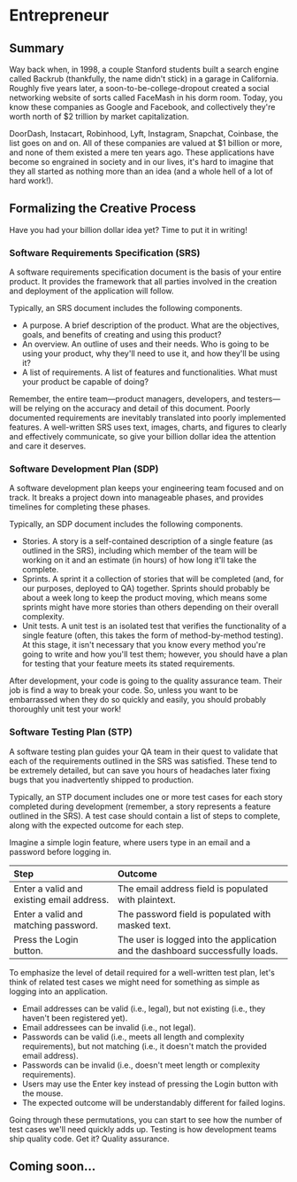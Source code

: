 # Entrepreneur

## Summary

Way back when, in 1998, a couple Stanford students built a search engine called Backrub \(thankfully, the name didn't stick\) in a garage in California. Roughly five years later, a soon-to-be-college-dropout created a social networking website of sorts called FaceMash in his dorm room. Today, you know these companies as Google and Facebook, and collectively they're worth north of $2 trillion by market capitalization.

DoorDash, Instacart, Robinhood, Lyft, Instagram, Snapchat, Coinbase, the list goes on and on. All of these companies are valued at $1 billion or more, and none of them existed a mere ten years ago. These applications have become so engrained in society and in our lives, it's hard to imagine that they all started as nothing more than an idea \(and a whole hell of a lot of hard work!\).

## Formalizing the Creative Process

Have you had your billion dollar idea yet? Time to put it in writing!

### Software Requirements Specification \(SRS\)

A software requirements specification document is the basis of your entire product. It provides the framework that all parties involved in the creation and deployment of the application will follow.

Typically, an SRS document includes the following components.

* A purpose. A brief description of the product. What are the objectives, goals, and benefits of creating and using this product?
* An overview. An outline of uses and their needs. Who is going to be using your product, why they'll need to use it, and how they'll be using it?
* A list of requirements. A list of features and functionalities. What must your product be capable of doing?

Remember, the entire team—product managers, developers, and testers—will be relying on the accuracy and detail of this document. Poorly documented requirements are inevitably translated into poorly implemented features. A well-written SRS uses text, images, charts, and figures to clearly and effectively communicate, so give your billion dollar idea the attention and care it deserves.

### Software Development Plan \(SDP\)

A software development plan keeps your engineering team focused and on track. It breaks a project down into manageable phases, and provides timelines for completing these phases.

Typically, an SDP document includes the following components.

* Stories. A story is a self-contained description of a single feature \(as outlined in the SRS\), including which member of the team will be working on it and an estimate \(in hours\) of how long it'll take the complete.
* Sprints. A sprint it a collection of stories that will be completed \(and, for our purposes, deployed to QA\) together. Sprints should probably be about a week long to keep the product moving, which means some sprints might have more stories than others depending on their overall complexity.
* Unit tests. A unit test is an isolated test that verifies the functionality of a single feature \(often, this takes the form of method-by-method testing\). At this stage, it isn't necessary that you know every method you're going to write and how you'll test them; however, you should have a plan for testing that your feature meets its stated requirements.

After development, your code is going to the quality assurance team. Their job is find a way to break your code. So, unless you want to be embarrassed when they do so quickly and easily, you should probably thoroughly unit test your work!

### Software Testing Plan \(STP\)

A software testing plan guides your QA team in their quest to validate that each of the requirements outlined in the SRS was satisfied. These tend to be extremely detailed, but can save you hours of headaches later fixing bugs that you inadvertently shipped to production.

Typically, an STP document includes one or more test cases for each story completed during development \(remember, a story represents a feature outlined in the SRS\). A test case should contain a list of steps to complete, along with the expected outcome for each step.

Imagine a simple login feature, where users type in an email and a password before logging in.

| Step | Outcome |
| :--- | :--- |
| Enter a valid and existing email address. | The email address field is populated with plaintext. |
| Enter a valid and matching password. | The password field is populated with masked text. |
| Press the Login button. | The user is logged into the application and the dashboard successfully loads. |

To emphasize the level of detail required for a well-written test plan, let's think of related test cases we might need for something as simple as logging into an application.

* Email addresses can be valid \(i.e., legal\), but not existing \(i.e., they haven't been registered yet\).
* Email addressees can be invalid \(i.e., not legal\).
* Passwords can be valid \(i.e., meets all length and complexity requirements\), but not matching \(i.e., it doesn't match the provided email address\).
* Passwords can be invalid \(i.e., doesn't meet length or complexity requirements\).
* Users may use the Enter key instead of pressing the Login button with the mouse.
* The expected outcome will be understandably different for failed logins.

Going through these permutations, you can start to see how the number of test cases we'll need quickly adds up. Testing is how development teams ship quality code. Get it? Quality assurance.

## Coming soon...

